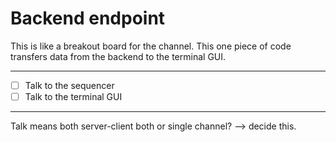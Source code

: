 # Backend endpoint

This is like a breakout board for the channel. This one piece of code transfers data from the backend to the terminal GUI. 

---

- [ ] Talk to the sequencer
- [ ] Talk to the terminal GUI

---

Talk means both server-client both or single channel? --> decide this.